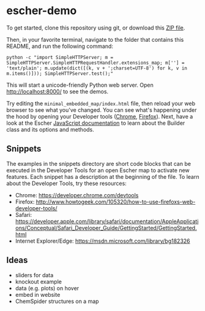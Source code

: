 escher-demo
===========

To get started, clone this repository using git, or download this [ZIP file](https://github.com/escher/escher-demo/archive/master.zip).

Then, in your favorite terminal, navigate to the folder that contains this README, and run the following command:

```shell
python -c "import SimpleHTTPServer; m = SimpleHTTPServer.SimpleHTTPRequestHandler.extensions_map; m[''] = 'text/plain'; m.update(dict([(k, v + ';charset=UTF-8') for k, v in m.items()])); SimpleHTTPServer.test();"
```

This will start a unicode-friendly Python web server. Open [http://localhost:8000/](http://localhost:8000/) to see the demos.

Try editing the `minimal_embedded_map/index.html` file, then reload your web browser to see what you've changed. You can see what's happening under the hood by opening your Developer tools ([Chrome](https://developer.chrome.com/devtools), [Firefox](https://developer.mozilla.org/en-US/docs/Tools)). Next, have a look at the Escher [JavaScript documentation](http://escher.readthedocs.org/) to learn about the Builder class and its options and methods.

Snippets
--------

The examples in the snippets directory are short code blocks that can be
executed in the Developer Tools for an open Escher map to activate new
features. Each snippet has a description at the beginning of the file. To learn
about the Developer Tools, try these resources:

- Chrome: https://developer.chrome.com/devtools
- Firefox: http://www.howtogeek.com/105320/how-to-use-firefoxs-web-developer-tools/
- Safari: https://developer.apple.com/library/safari/documentation/AppleApplications/Conceptual/Safari_Developer_Guide/GettingStarted/GettingStarted.html
- Internet Explorer/Edge: https://msdn.microsoft.com/library/bg182326

Ideas
-----

- sliders for data
- knockout example
- data (e.g. plots) on hover
- embed in website
- ChemSpider structures on a map
